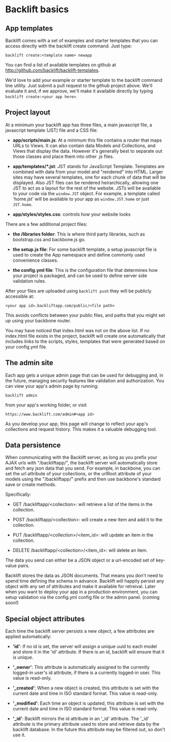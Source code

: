# Backlift basics

## App templates

Backlift comes with a set of examples and starter templates that you can access directly with the backlift create command. Just type:

    backlift create:<template name> newapp 

You can find a list of available templates on github at http://github.com/backlift/backlift-templates.

We'd love to add your example or starter template to the backlift command line utility. Just submit a pull request to the github project above. We'll evaluate it and, if we approve, we'll make it available directly by typing `backlift create:<your app here>`.

## Project layout

At a minimum your backlift app has three files, a main javascript file, a javascript template (JST) file and a CSS file:

* **app/scripts/main.js**: At a minimum this file contains a router that maps URLs to Views. It can also contain data Models and Collections, and Views that display the data. However it's generally best to separate out those classes and place them into other .js files.

* **app/templates/*.jst**: JST stands for JavaScript Template. Templates are combined with data from your model and "rendered" into HTML. Larger sites may have several templates, one for each chunk of data that will be displayed. Also JST files can be rendered heirarchically, allowing one JST to act as a layout for the rest of the website. JSTs will be available to your code via the `window.JST` object. For example, a template called 'home.jst' will be available to your app as `window.JST.home` or just `JST.home`. 

* **app/styles/styles.css**: controls how your website looks

There are a few additional project files:

* **the /libraries folder**: This is where third party libraries, such as bootstrap.css and backbone.js go.

* **the setup.js file**: For some backlift template, a setup javascript file is used to create the App namespace and define commonly used convenience classes.

* **the config.yml file**: This is the configuration file that determines how your project is packaged, and can be used to define server side validation rules.

After your files are uploaded using `backlift push` they will be publicly accessible at:

    <your app id>.backliftapp.com/public/<file path> 

This avoids conflicts between your public files, and paths that you might set up using your backbone router.

You may have noticed that index.html was not on the above list. If no index.html file exists in the project, backlift will create one automatically that includes links to the scripts, styles, templates that were generated based on your config.yml file.


## The admin site

Each app gets a unique admin page that can be used for debugging and, in the future, managing security features like validation and authorization. You can view your app's admin page by running:

    backlift admin

from your app's working folder, or visit

    https://www.backlift.com/admin#<app id>

As you develop your app, this page will change to reflect your app's collections and request history. This makes it a valuable debugging tool.


## Data persistence

When communicating with the Backlift server, as long as you prefix your AJAX urls with "/backliftapp/", the backlift server will automatically store and fetch any json data that you send. For example, in backbone, you can set the url attribute of your collections, or the urlRoot attribute of your models using the "/backliftapp/" prefix and then use backbone's standard save or create methods.

Specifically:

* GET /backliftapp/&lt;collection&gt;: will retrieve a list of the items in the collection.

* POST /backliftapp/&lt;collection&gt;: will create a new item and add it to the collection.

* PUT /backliftapp/&lt;collection&gt;/&lt;item_id&gt;: will update an item in the collection.

* DELETE /backliftapp/&lt;collection&gt;/&lt;item_id&gt;: will delete an item.

The data you send can either be a JSON object or a url-encoded set of key-value pairs.

Backlift stores the data as JSON documents. That means you don't need to spend time defining the schema in advance. Backlift will happily persist any object with any set of attributes and make it available for retreival. Later when you want to deploy your app in a production environment, you can setup validation via the config.yml config file or the admin panel. (coming soon!)


## Special object attributes

Each time the backlift server persists a new object, a few attributes are applied automatically:

* **'id'**: If no id is set, the server will assign a unique uuid to each model and store it in the 'id' attribute. If there is an id, backlift will ensure that it is unique. 

* **'_owner'**: This attribute is automatically assigned to the currently logged-in user's id attribute, if there is a currently logged-in user. This value is read-only.

* **'_created'**: When a new object is created, this attribute is set with the current date and time in ISO standard format. This value is read-only.

* **'_modified'**: Each time an object is updated, this attribute is set with the current date and time in ISO standard format. This value is read-only.

* **'_id'**: Backlift mirrors the id attribute in an '_id' attribute. The '_id' attribute is the primary attribute used to store and retrieve data by the backlift database. In the future this attribute may be filtered out, so don't use it.